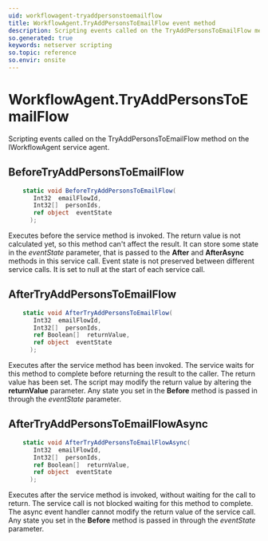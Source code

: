 ```yaml
---
uid: workflowagent-tryaddpersonstoemailflow
title: WorkflowAgent.TryAddPersonsToEmailFlow event method
description: Scripting events called on the TryAddPersonsToEmailFlow method on the WorkflowAgent service agent.
so.generated: true
keywords: netserver scripting
so.topic: reference
so.envir: onsite
---
```

# WorkflowAgent.TryAddPersonsToEmailFlow

Scripting events called on the <see cref='M:IWorkflowAgent.TryAddPersonsToEmailFlow'>TryAddPersonsToEmailFlow</see> method on the <see cref='IWorkflowAgent'>IWorkflowAgent</see>  service agent.

## BeforeTryAddPersonsToEmailFlow
```cs
    static void BeforeTryAddPersonsToEmailFlow(
       Int32  emailFlowId,
       Int32[]  personIds,
       ref object  eventState
      );
```
Executes before the service method is invoked.
The return value is not calculated yet, so this method can't affect the result.
It can store some state in the *eventState* parameter, that is passed to the **After** and **AfterAsync** methods in this service call.
Event state is not preserved between different service calls. It is set to null at the start of each service call.
## AfterTryAddPersonsToEmailFlow
```cs
    static void AfterTryAddPersonsToEmailFlow(
       Int32  emailFlowId,
       Int32[]  personIds,
       ref Boolean[]  returnValue,
       ref object  eventState
      );
```
Executes after the service method has been invoked. The service waits for this method to complete before returning the result to the caller.
The return value has been set. The script may modify the return value by altering the **returnValue** parameter.
Any state you set in the **Before** method is passed in through the *eventState* parameter.
## AfterTryAddPersonsToEmailFlowAsync
```cs
    static void AfterTryAddPersonsToEmailFlowAsync(
       Int32  emailFlowId,
       Int32[]  personIds,
       ref Boolean[]  returnValue,
       ref object  eventState
      );
```
Executes after the service method is invoked, without waiting for the call to return.
The service call is not blocked waiting for this method to complete.
The async event handler cannot modify the return value of the service call.
Any state you set in the **Before** method is passed in through the *eventState* parameter.

